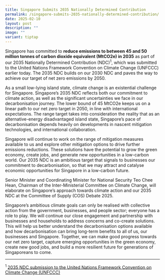 ```yaml
---
title: Singapore Submits 2035 Nationally Determined Contribution
permalink: /singapore-submits-2035-nationally-determined-contribution/
date: 2025-02-10
layout: post
description: ""
image: ""
variant: tiptap
---
```

<p>Singapore has committed to <strong>reduce emissions to between 45 and 50 million tonnes of carbon dioxide equivalent (MtCO2e) in 2035</strong> as
part of our 2035 Nationally Determined Contribution (NDC)<sup>1</sup>,
which was submitted to the United Nations Framework Convention on Climate
Change (UNFCCC) earlier today. The 2035 NDC builds on our 2030 NDC and
paves the way to achieve our target of net zero emissions by 2050.</p>
<p>As a small low-lying island state, climate change is an existential challenge
for Singapore. Singapore’s 2035 NDC reflects both our commitment to climate
action, as well as the significant uncertainties we face in our decarbonisation
journey. The lower bound of 45 MtCO2e keeps us on a linear path to our
net zero target in 2050, in line with international expectations. The range
target takes into consideration the reality that as an alternative-energy
disadvantaged island state, Singapore’s pace of decarbonisation depends
heavily on developments in nascent mitigation technologies, and international
collaboration.</p>
<p>Singapore will continue to work on the range of mitigation measures available
to us and explore other mitigation options to drive further emissions reductions.
These solutions have the potential to grow the green economy, create jobs,
and generate new opportunities in a low-carbon world. Our 2035 NDC is an
ambitious target that signals to businesses our commitment to decarbonisation,
so that we may attract and catalyse economic opportunities for Singapore
in a low-carbon future.</p>
<p>Senior Minister and Coordinating Minister for National Security Teo Chee
Hean, Chairman of the Inter-Ministerial Committee on Climate Change, will
elaborate on Singapore’s approach towards climate action and our 2035 NDC
at the Committee of Supply (COS) Debate 2025.</p>
<p>Singapore’s ambitious climate goals can only be realised with collective
action from the government, businesses, and people sector; everyone has
a role to play. We will continue our close engagement and partnership with
businesses and households to address concerns and co-create solutions.
This will help us better understand the decarbonisation options available
and how decarbonisation can bring long-term benefits to all of us, our
businesses and Singapore. Together, we can make good progress towards our
net zero target, capture emerging opportunities in the green economy, create
new good jobs, and build a more resilient future for generations of Singaporeans
to come.</p>
<hr>
<p><sup>1 </sup><a href="/files/docs/default-source/news-documents/Singapore_Second_Nationally_Determined_Contribution.pdf" rel="noopener noreferrer nofollow" target="_blank">2035 NDC submission to the United Nations Framework Convention on Climate Change (UNFCCC)</a>
</p>